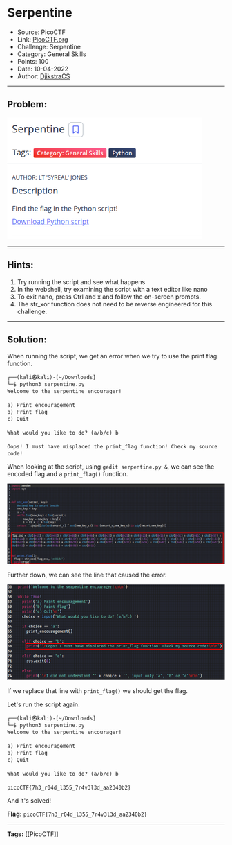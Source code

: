 # Serpentine
* Source: PicoCTF
* Link: [PicoCTF.org](https://picoctf.org/)
* Challenge: Serpentine
* Category: General Skills
* Points: 100
* Date: 10-04-2022
* Author: [DjikstraCS](https://github.com/DjikstraCS)

---
## Problem:
![](./attachments/Pasted%20image%2020220410135353.png)

---
## Hints:
1. Try running the script and see what happens
2. In the webshell, try examining the script with a text editor like nano
3. To exit nano, press Ctrl and x and follow the on-screen prompts.
4. The str_xor function does not need to be reverse engineered for this challenge.

---
## Solution:
When running the script, we get an error when we try to use the print flag function.

```console
┌──(kali㉿kali)-[~/Downloads]
└─$ python3 serpentine.py   
Welcome to the serpentine encourager!

a) Print encouragement
b) Print flag
c) Quit

What would you like to do? (a/b/c) b

Oops! I must have misplaced the print_flag function! Check my source code!
```

When looking at the script, using `gedit serpentine.py &`, we can see the encoded flag and a `print_flag()` function.

![](./attachments/Pasted%20image%2020220410140152.png)

Further down, we can see the line that caused the error.

![](./attachments/Pasted%20image%2020220410140423.png)

If we replace that line with `print_flag()` we should get the flag.

Let's run the script again.

```console
┌──(kali㉿kali)-[~/Downloads]
└─$ python3 serpentine.py   
Welcome to the serpentine encourager!

a) Print encouragement
b) Print flag
c) Quit

What would you like to do? (a/b/c) b

picoCTF{7h3_r04d_l355_7r4v3l3d_aa2340b2}
```

And it's solved!

**Flag:** `picoCTF{7h3_r04d_l355_7r4v3l3d_aa2340b2}`

---
**Tags:** [[PicoCTF]]